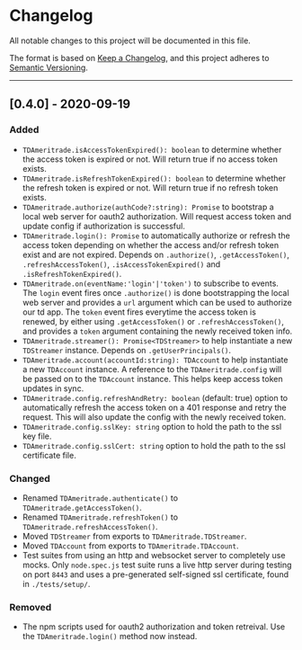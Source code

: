 # Changelog
All notable changes to this project will be documented in this file.

The format is based on [Keep a Changelog](https://keepachangelog.com/en/1.0.0/),
and this project adheres to [Semantic Versioning](https://semver.org/spec/v2.0.0.html).

---

## [0.4.0] - 2020-09-19
### Added
* `TDAmeritrade.isAccessTokenExpired(): boolean` to determine whether the access token is expired or not. Will return true if no access token exists.
* `TDAmeritrade.isRefreshTokenExpired(): boolean` to determine whether the refresh token is expired or not. Will return true if no refresh token exists.
* `TDAmeritrade.authorize(authCode?:string): Promise` to bootstrap a local web server for oauth2 authorization. Will request access token and update config if authorization is successful.
* `TDAmeritrade.login(): Promise` to automatically authorize or refresh the access token depending on whether the access and/or refresh token exist and are not expired. Depends on `.authorize()`, `.getAccessToken()`, `.refreshAccessToken()`, `.isAccessTokenExpired()` and `.isRefreshTokenExpired()`.
* `TDAmeritrade.on(eventName:'login'|'token')` to subscribe to events. The `login` event fires once `.authorize()` is done bootstrapping the local web server and provides a `url` argument which can be used to authorize our td app. The `token` event fires everytime the access token is renewed, by either using `.getAccessToken()` or `.refreshAccessToken()`, and provides a `token` argument containing the newly received token info.
* `TDAmeritrade.streamer(): Promise<TDStreamer>` to help instantiate a new `TDStreamer` instance. Depends on `.getUserPrincipals()`.
* `TDAmeritrade.account(accountId:string): TDAccount` to help instantiate a new `TDAccount` instance. A reference to the `TDAmeritrade.config` will be passed on to the `TDAccount` instance. This helps keep access token updates in sync.
* `TDAmeritrade.config.refreshAndRetry: boolean` (default: true) option to automatically refresh the access token on a 401 response and retry the request. This will also update the config with the newly received token.
* `TDAmeritrade.config.sslKey: string` option to hold the path to the ssl key file.
* `TDAmeritrade.config.sslCert: string` option to hold the path to the ssl certificate file.

### Changed
* Renamed `TDAmeritrade.authenticate()` to `TDAmeritrade.getAccessToken()`.
* Renamed `TDAmeritrade.refreshToken()` to `TDAmeritrade.refreshAccessToken()`.
* Moved `TDStreamer` from exports to `TDAmeritrade.TDStreamer`.
* Moved `TDAccount` from exports to `TDAmeritrade.TDAccount`.
* Test suites from using an http and websocket server to completely use mocks. Only `node.spec.js` test suite runs a live http server during testing on port `8443` and uses a pre-generated self-signed ssl certificate, found in `./tests/setup/`.

### Removed
* The npm scripts used for oauth2 authorization and token retreival. Use the `TDAmeritrade.login()` method now instead.
